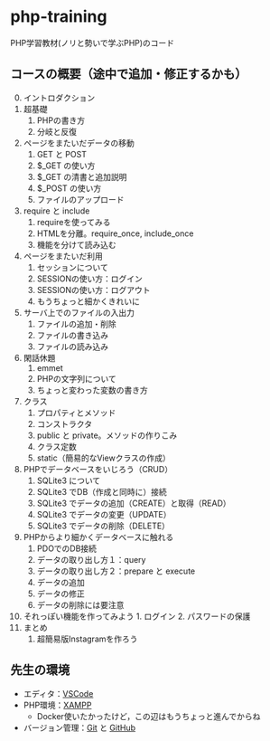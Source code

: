 # php-training
PHP学習教材(ノリと勢いで学ぶPHP)のコード

## コースの概要（途中で追加・修正するかも）

0. イントロダクション
1. 超基礎
    1. PHPの書き方
    2. 分岐と反復
2. ページをまたいだデータの移動
    1. GET と POST
    2. $_GET の使い方
    3. $_GET の清書と追加説明
    4. $_POST の使い方
    5. ファイルのアップロード
3. require と include
    1. requireを使ってみる
    2. HTMLを分離。require_once, include_once
    3. 機能を分けて読み込む
4. ページをまたいだ利用
    1. セッションについて
    2. SESSIONの使い方：ログイン
    3. SESSIONの使い方：ログアウト
    4. もうちょっと細かくきれいに
5. サーバ上でのファイルの入出力
    1. ファイルの追加・削除
    2. ファイルの書き込み
    3. ファイルの読み込み
6. 閑話休題
    1. emmet
    2. PHPの文字列について
    3. ちょっと変わった変数の書き方
7. クラス
    1. プロパティとメソッド
    2. コンストラクタ
    3. public と private。メソッドの作りこみ
    4. クラス定数
    5. static（簡易的なViewクラスの作成）
8. PHPでデータベースをいじろう（CRUD）
    1. SQLite3 について
    2. SQLite3 でDB（作成と同時に）接続
    3. SQLite3 でデータの追加（CREATE）と取得（READ）
    4. SQLite3 でデータの変更（UPDATE）
    5. SQLite3 でデータの削除（DELETE）
9. PHPからより細かくデータベースに触れる
    1. PDOでのDB接続
    2. データの取り出し方１：query
    3. データの取り出し方２：prepare と execute
    4. データの追加
    5. データの修正
    6. データの削除には要注意
10.   それっぽい機能を作ってみよう
    1. ログイン
    2. パスワードの保護
11. まとめ
    1.  超簡易版Instagramを作ろう

## 先生の環境
- エディタ：[VSCode](https://code.visualstudio.com/)
- PHP環境：[XAMPP](https://www.apachefriends.org/jp/index.html)
    - Docker使いたかったけど，この辺はもうちょっと進んでからね
- バージョン管理：[Git](https://git-scm.com/) と [GitHub](https://github.com/)
